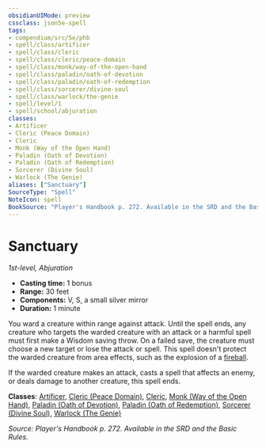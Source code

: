 ```yaml
---
obsidianUIMode: preview
cssclass: json5e-spell
tags:
- compendium/src/5e/phb
- spell/class/artificer
- spell/class/cleric
- spell/class/cleric/peace-domain
- spell/class/monk/way-of-the-open-hand
- spell/class/paladin/oath-of-devotion
- spell/class/paladin/oath-of-redemption
- spell/class/sorcerer/divine-soul
- spell/class/warlock/the-genie
- spell/level/1
- spell/school/abjuration
classes:
- Artificer
- Cleric (Peace Domain)
- Cleric
- Monk (Way of the Open Hand)
- Paladin (Oath of Devotion)
- Paladin (Oath of Redemption)
- Sorcerer (Divine Soul)
- Warlock (The Genie)
aliases: ["Sanctuary"]
SourceType: "Spell"
NoteIcon: spell
BookSource: "Player's Handbook p. 272. Available in the SRD and the Basic Rules."
---
```

# Sanctuary
*1st-level, Abjuration*  

- **Casting time:** 1 bonus
- **Range:** 30 feet
- **Components:** V, S, a small silver mirror
- **Duration:** 1 minute

You ward a creature within range against attack. Until the spell ends, any creature who targets the warded creature with an attack or a harmful spell must first make a Wisdom saving throw. On a failed save, the creature must choose a new target or lose the attack or spell. This spell doesn't protect the warded creature from area effects, such as the explosion of a [fireball](/2-Mechanics/CLI/spells/fireball.md).

If the warded creature makes an attack, casts a spell that affects an enemy, or deals damage to another creature, this spell ends.

**Classes**: [Artificer](/2-Mechanics/CLI/classes/artificer-tce.md), [Cleric (Peace Domain)](/2-Mechanics/CLI/classes/cleric-peace-domain-tce.md), [Cleric](/2-Mechanics/CLI/classes/cleric.md), [Monk (Way of the Open Hand)](/2-Mechanics/CLI/classes/monk-way-of-the-open-hand.md), [Paladin (Oath of Devotion)](/2-Mechanics/CLI/classes/paladin-oath-of-devotion.md), [Paladin (Oath of Redemption)](/2-Mechanics/CLI/classes/paladin-oath-of-redemption-xge.md), [Sorcerer (Divine Soul)](/2-Mechanics/CLI/classes/sorcerer-divine-soul-xge.md), [Warlock (The Genie)](/2-Mechanics/CLI/classes/warlock-the-genie-tce.md)

*Source: Player's Handbook p. 272. Available in the SRD and the Basic Rules.*
